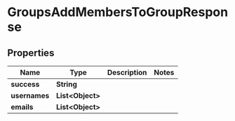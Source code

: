 

# GroupsAddMembersToGroupResponse


## Properties

| Name | Type | Description | Notes |
|------------ | ------------- | ------------- | -------------|
|**success** | **String** |  |  |
|**usernames** | **List&lt;Object&gt;** |  |  |
|**emails** | **List&lt;Object&gt;** |  |  |



